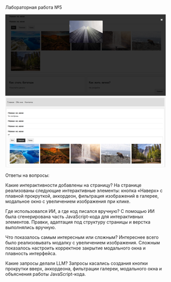 Лабораторная работа №5

![alt text](image.png)
![alt text](image-1.png)

Ответы на вопросы:

Какие интерактивности добавлены на страницу?
На странице реализованы следующие интерактивные элементы: кнопка «Наверх» с плавной прокруткой, аккордеон, фильтрация изображений в галерее, модальное окно с увеличением изображения при клике.

Где использовался ИИ, а где код писался вручную?
С помощью ИИ была сгенерирована часть JavaScript-кода для интерактивных элементов. Правки, адаптация под структуру страницы и верстка выполнялись вручную.

Что показалось самым интересным или сложным?
Интереснее всего было реализовывать модалку с увеличением изображения. Сложным показалось настроить корректное закрытие модального окна и плавность интерфейса.

Какие запросы делали LLM?
Запросы касались создания кнопки прокрутки вверх, аккордеона, фильтрации галереи, модального окна и объяснения работы JavaScript-кода.